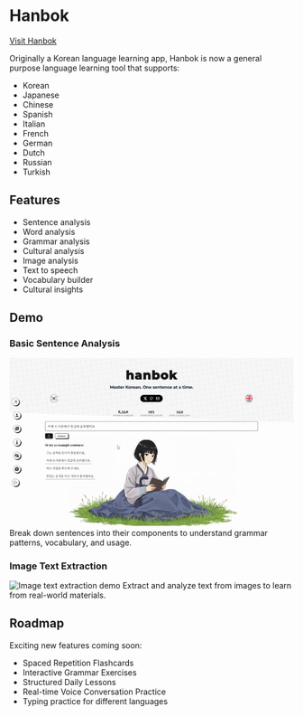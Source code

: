 # Hanbok

[Visit Hanbok](https://hanbokstudy.com)

Originally a Korean language learning app, Hanbok is now a general purpose language learning tool that supports:

- Korean
- Japanese
- Chinese
- Spanish
- Italian
- French
- German
- Dutch
- Russian
- Turkish

## Features

- Sentence analysis
- Word analysis
- Grammar analysis
- Cultural analysis
- Image analysis
- Text to speech
- Vocabulary builder
- Cultural insights

## Demo

### Basic Sentence Analysis
![Basic sentence analysis demo](./screenshots/1.gif)
Break down sentences into their components to understand grammar patterns, vocabulary, and usage.

### Image Text Extraction
![Image text extraction demo](./screenshots/2.gif)
Extract and analyze text from images to learn from real-world materials.

## Roadmap

Exciting new features coming soon:

- Spaced Repetition Flashcards
- Interactive Grammar Exercises  
- Structured Daily Lessons
- Real-time Voice Conversation Practice
- Typing practice for different languages
